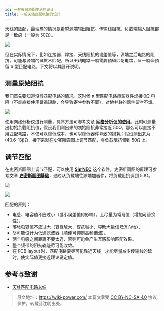 ```yaml
---
id: 一般天线匹配电路的设计
title: 一般天线匹配电路的设计
---
```


天线的匹配，最理想的情况是希望源端输出阻抗、传输线阻抗、负载端输入阻抗都是一致的（一般为 50Ω）。

![](https://wiki-media-1253965369.cos.ap-guangzhou.myqcloud.com/img/20220531150107.png)

但在实际情况下，比如连接器、焊接、天线阻抗的误差值等，源端之后电路的阻抗，可能与源端的阻抗不匹配。所以天线电路一般需要预留匹配电路，且一般会预留 π 型匹配电路，下文将以其展开说明。

## 测量原始阻抗

我们首先要知道没有匹配电路的情况。这时候 π 型匹配电路串联器件焊接 0Ω 电阻（不能直接使用焊锡短路，会导致寄生参数不同），对地并联的器件留空不焊。

![](https://wiki-media-1253965369.cos.ap-guangzhou.myqcloud.com/img/20220531150242.png)

使用网络分析仪进行测量，具体方法可参考文章 [**网络分析仪的使用**](https://wiki-power.com/%E7%BD%91%E7%BB%9C%E5%88%86%E6%9E%90%E4%BB%AA%E7%9A%84%E4%BD%BF%E7%94%A8)。此时可测量出初始负载阻抗值，假设我们测出来的初始阻抗非常接近 50Ω，那么可以直接不用匹配电路，不仅可以降低成本，也可以降低器件导致的损耗；假设测出来为 (40.6-13j)Ω，接下来就在史密斯圆图上调节匹配，将负载阻抗调到 50Ω 上。

## 调节匹配

在史密斯圆图上调节匹配，可以使用 [**SimNEC**](http://www.ae6ty.com/smith_charts.html) 这个软件。史密斯圆图的原理可参考文章 [**史密斯圆图基础**](https://wiki-power.com/%E5%8F%B2%E5%AF%86%E6%96%AF%E5%9C%86%E5%9B%BE%E5%9F%BA%E7%A1%80)，通过从负载端往源端加器件，将负载阻抗调到 50Ω。

![](https://wiki-media-1253965369.cos.ap-guangzhou.myqcloud.com/img/20220531150624.png)

![](https://wiki-media-1253965369.cos.ap-guangzhou.myqcloud.com/img/20220531151108.png)

匹配的原则：

- 电感、电容值不应过小（减小误差值的影响），且尽量为常用值（增加可替换性）。
- 落地电容值不应过大（容值越大，容抗越小，导致大量信号流向地）。
- 尽可能设计为低通滤波器（顺便可抑制高频谐波）。
- 两个电感之间距离不要太近，否则可能会产生互感影响匹配效果。
- 整个频带的阻抗轨迹尽可能收敛。
- 在 PCB layout 时，匹配电路要尽可能靠近天线，才能尽量减少传输线的延时，使实际值更接近理论设定值。

## 参考与致谢

- [天线匹配电路总结](https://momodiyer.work/20past/201901250p/201901250p.html)

> 原文地址：<https://wiki-power.com/>
> 本篇文章受 [CC BY-NC-SA 4.0](https://creativecommons.org/licenses/by/4.0/deed.zh) 协议保护，转载请注明出处。

